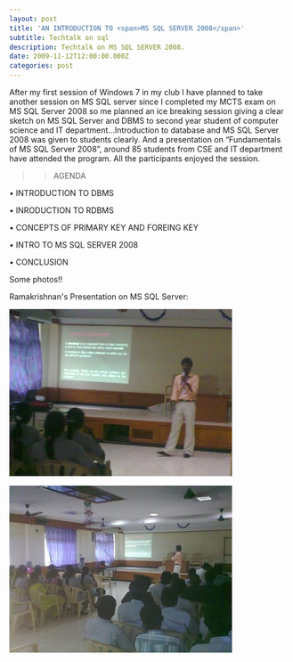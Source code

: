 ```yaml
---
layout: post
title: 'AN INTRODUCTION TO <span>MS SQL SERVER 2008</span>'
subtitle: Techtalk on sql
description: Techtalk on MS SQL SERVER 2008.
date: 2009-11-12T12:00:00.000Z
categories: post
---
```


After my first session of Windows 7 in my club I have planned to take another session on MS SQL server since I completed my MCTS exam on MS SQL Server 2008 so me planned an ice breaking session giving a clear sketch on MS SQL Server and DBMS to second year student of computer science and IT department...Introduction to database and MS SQL Server 2008 was given to students clearly.  And a presentation on “Fundamentals of MS SQL Server 2008”, around 85 students from CSE and IT department have attended the program. All the participants enjoyed the session.

>>AGENDA

• INTRODUCTION TO DBMS

• INRODUCTION TO RDBMS

• CONCEPTS OF PRIMARY KEY AND FOREING KEY

• INTRO TO MS SQL SERVER 2008

• CONCLUSION

Some photos!!

Ramakrishnan's Presentation on MS SQL Server:

![Ramakrishnan's Presentation on MS SQL Server](/images/image5.jpg "Ramakrishnan's Presentation on MS SQL Server")

![Ramakrishnan's Presentation on MS SQL Server](/images/image6.jpg "Ramakrishnan's Presentation on MS SQL Server")

